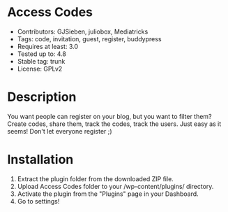 # Access Codes
* Contributors: GJSieben, juliobox, Mediatricks
* Tags: code, invitation, guest, register, buddypress
* Requires at least: 3.0
* Tested up to: 4.8
* Stable tag: trunk
* License: GPLv2

# Description
You want people can register on your blog, but you want to filter them? Create codes, share them, track the codes, track the users. Just easy as it seems! Don't let everyone register ;)

# Installation
1. Extract the plugin folder from the downloaded ZIP file.
2. Upload Access Codes folder to your /wp-content/plugins/ directory.
3. Activate the plugin from the "Plugins" page in your Dashboard.
4. Go to settings!